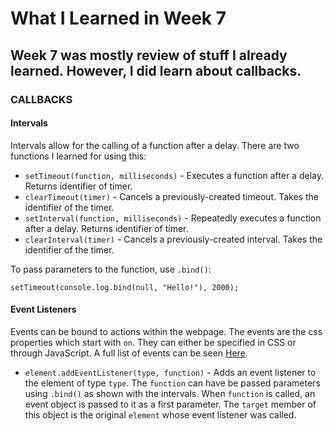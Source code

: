 # What I Learned in Week 7

## Week 7 was mostly review of stuff I already learned.  However, I did learn about callbacks.

### CALLBACKS ###

#### Intervals ####
Intervals allow for the calling of a function after a delay.  There are two functions I learned for using this:
- `setTimeout(function, milliseconds)` - Executes a function after a delay.  Returns identifier of timer.
- `clearTimeout(timer)` - Cancels a previously-created timeout.  Takes the identifier of the timer.
- `setInterval(function, milliseconds)` - Repeatedly executes a function after a delay.  Returns identifier of timer.
- `clearInterval(timer)` - Cancels a previously-created interval.  Takes the identifier of the timer.

To pass parameters to the function, use `.bind()`:
```
setTimeout(console.log.bind(null, "Hello!"), 2000);
```

#### Event Listeners ####
Events can be bound to actions within the webpage.  The events are the css properties which start with `on`.  They can either be specified in CSS or through JavaScript.
A full list of events can be seen [Here](https://www.w3schools.com/jsref/dom_obj_event.asp).
- `element.addEventListener(type, function)` - Adds an event listener to the element of type `type`.  The `function` can have be passed parameters using `.bind()` as shown with the intervals.  When `function` is called, an event object is passed to it as a first parameter.  The `target` member of this object is the original `element` whose event listener was called.
